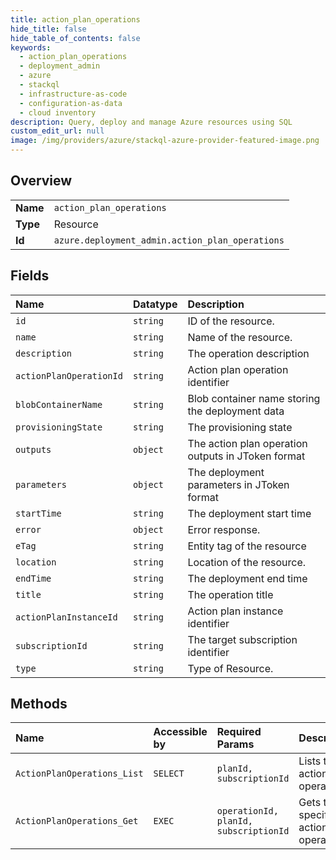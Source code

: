```yaml
---
title: action_plan_operations
hide_title: false
hide_table_of_contents: false
keywords:
  - action_plan_operations
  - deployment_admin
  - azure    
  - stackql
  - infrastructure-as-code
  - configuration-as-data
  - cloud inventory
description: Query, deploy and manage Azure resources using SQL
custom_edit_url: null
image: /img/providers/azure/stackql-azure-provider-featured-image.png
---
```

  
    

## Overview
<table><tbody>
<tr><td><b>Name</b></td><td><code>action_plan_operations</code></td></tr>
<tr><td><b>Type</b></td><td>Resource</td></tr>
<tr><td><b>Id</b></td><td><code>azure.deployment_admin.action_plan_operations</code></td></tr>
</tbody></table>

## Fields
| Name | Datatype | Description |
|:-----|:---------|:------------|
| `id` | `string` | ID of the resource. |
| `name` | `string` | Name of the resource. |
| `description` | `string` | The operation description |
| `actionPlanOperationId` | `string` | Action plan operation identifier |
| `blobContainerName` | `string` | Blob container name storing the deployment data |
| `provisioningState` | `string` | The provisioning state |
| `outputs` | `object` | The action plan operation outputs in JToken format |
| `parameters` | `object` | The deployment parameters in JToken format |
| `startTime` | `string` | The deployment start time |
| `error` | `object` | Error response. |
| `eTag` | `string` | Entity tag of the resource |
| `location` | `string` | Location of the resource. |
| `endTime` | `string` | The deployment end time |
| `title` | `string` | The operation title |
| `actionPlanInstanceId` | `string` | Action plan instance identifier |
| `subscriptionId` | `string` | The target subscription identifier |
| `type` | `string` | Type of Resource. |
## Methods
| Name | Accessible by | Required Params | Description |
|:-----|:--------------|:----------------|:------------|
| `ActionPlanOperations_List` | `SELECT` | `planId, subscriptionId` | Lists the action plan operations |
| `ActionPlanOperations_Get` | `EXEC` | `operationId, planId, subscriptionId` | Gets the specified action plan operation |
